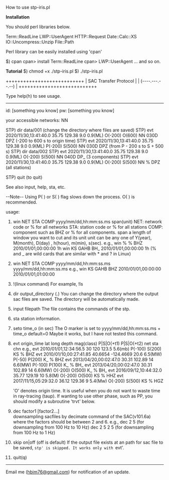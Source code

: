 How to use stp-iris.pl

**Installation**

You should perl libraries below. 

Term::ReadLine
LWP::UserAgent
HTTP::Request
Date::Calc::XS
IO::Uncompress::Unzip
File::Path

Perl library can be easily installed using 'cpan'

$) cpan
cpan> install Term::ReadLine
cpan> LWP::UserAgent 
...
and so on.


**Tutorial**
$) chmod +x ./stp-iris.pl
$) ./stp-iris.pl

+++++++++++++++++++++++++++
| SAC Transfer Protocol   |
|    (----.---.--.--)     |
+++++++++++++++++++++++++++

Type help(h) to see usage.

---------------------------


id: [something you know]
pw: [something you know]

your accessible networks: NN

STP) dir data/001 (change the directory where files are saved)
STP) evt 2020/11/30,13:41:40.0 35.75 129.38 9.0 0.9(ML) O(-200) O(600) NN 030D DPZ (-200 to 600 s to origin time)
STP) evt 2020/11/30,13:41:40.0 35.75 129.38 9.0 0.9(ML) P(-200) S(500) NN 030D DPZ (from P - 200 s to S + 500 s)
STP) dir data/002
STP) evt 2020/11/30,13:41:40.0 35.75 129.38 9.0 0.9(ML) O(-200) S(500) NN 040D DP_ (3 components)
STP) evt 2020/11/30,13:41:40.0 35.75 129.38 9.0 0.9(ML) O(-200) S(500) NN % DPZ (all stations)

STP) quit (to quit)


See also input, help, sta, etc.

--Note--
Using P( ) or S( ) flag slows down the process. O( ) is recommended.


usage:
 1. win NET STA COMP yyyy/mm/dd,hh:mm:ss.ms span(unit)
    NET:
      network code or % for all networks
    STA:
      station code or % for all stations
    COMP:
      component such as BHZ or % for all components.
    span a length of window you want to cut and its unit
	unit can be any one of Y(year), M(month), D(day)
      , h(hour), m(min), s(sec).
    e.g., 
      win % % BHZ 2010/01/01,00:00:00 1h
      win KS GAHB BH_ 2010/01/01,00:00:00 1h
      (% and _ are wild cards that are similar with * and ? in Linux)
 2. win NET STA COMP yyyy/mm/dd,hh:mm:ss.ms yyyy/mm/dd,hh:mm:ss.ms 
   	e.g.,
      win KS GAHB BHZ 2010/01/01,00:00:00 2010/01/01,01:00:00

 3. !(linux command)
    For example, 
      !ls

 4. dir output_directory (.)
    You can change the directory where the output sac files are saved.
    The directory will be automatically made.

 5. input filepath
    The file contains the commands of the stp.

 6. sta
    station information.

 7. seto time_o (in sec)
    The O marker is set to yyyy/mm/dd,hh:mm:ss.ms + time_o
	default=0
    Maybe it works, but I have not tested this command.

 8. evt origin_time lat long depth mag(class) P|S|O(+t1) P|S|O(+t2) net sta chn
    e.g.,
      evt 2010/01/01,12:34:56.5 30 120 123.5 5.6(mb) P(-100) S(200) KS % BHZ
      evt 2010/01/10,00:27:41.85 40.6654 -124.4669 20.6 6.5(MW) P(-50) P(200) K_ % BHZ
      evt 2013/04/20,00:02:47.0 30.31 102.89 14 6.6(MW) P(-100) P(100) K_ % BH_
      evt 2013/04/20,00:02:47.0 30.31 102.89 14 6.6(MW) O(-200) O(500) K_ % BH_
      evt 2016/09/12,10:44:32.0 35.77 129.19 10 5.8(M) O(-200) O(500) KS % HHZ
      evt 2017/11/15,05:29:32.0 36.12 129.36 9 5.4(Mw) O(-200) S(500) KS % HGZ

      'O' denotes origin time. It is useful when you do not want to waste time in ray-tracing (taup).
      If wanting to use other phase, such as PP, you should modify a subroutine 'trvt' below.

 9. dec factor1 [factor2...]     
     downsampling sacfiles by decimate command of the SAC(v101.6a)
     where the factors should be between 2 and 6.
     e.g.,
       dec 2 5     (for downsampling from 100 Hz to 10 Hz)
       dec 2 5 2 5 (for downsampling from 100 Hz to 1 Hz)

 10. skip on|off (off is default)
     If the output file exists at an path for sac file to be saved,
     `stp' is skipped. It works only with `evt'.

 11. quit(q)

  ---------------------------------------------
  Email me (hbim76@gmail.com) for notification of an update.
